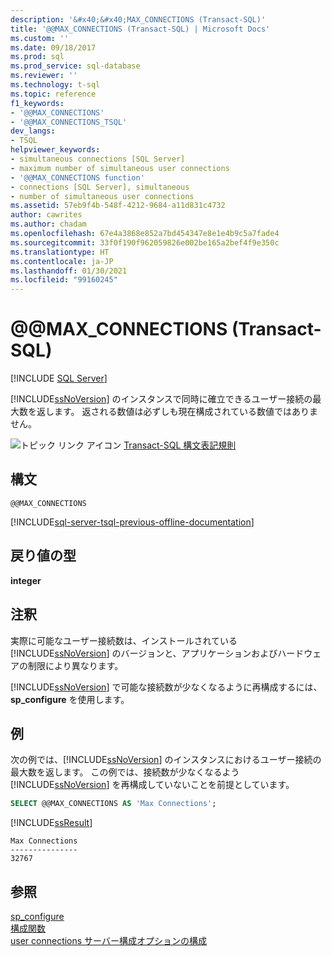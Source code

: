 ```yaml
---
description: '&#x40;&#x40;MAX_CONNECTIONS (Transact-SQL)'
title: '@@MAX_CONNECTIONS (Transact-SQL) | Microsoft Docs'
ms.custom: ''
ms.date: 09/18/2017
ms.prod: sql
ms.prod_service: sql-database
ms.reviewer: ''
ms.technology: t-sql
ms.topic: reference
f1_keywords:
- '@@MAX_CONNECTIONS'
- '@@MAX_CONNECTIONS_TSQL'
dev_langs:
- TSQL
helpviewer_keywords:
- simultaneous connections [SQL Server]
- maximum number of simultaneous user connections
- '@@MAX_CONNECTIONS function'
- connections [SQL Server], simultaneous
- number of simultaneous user connections
ms.assetid: 57eb9f4b-548f-4212-9684-a11d831c4732
author: cawrites
ms.author: chadam
ms.openlocfilehash: 67e4a3868e852a7bd454347e8e1e4b9c5a7fade4
ms.sourcegitcommit: 33f0f190f962059826e002be165a2bef4f9e350c
ms.translationtype: HT
ms.contentlocale: ja-JP
ms.lasthandoff: 01/30/2021
ms.locfileid: "99160245"
---
```

# <a name="x40x40max_connections-transact-sql"></a>&#x40;&#x40;MAX_CONNECTIONS (Transact-SQL)
[!INCLUDE [SQL Server](../../includes/applies-to-version/sqlserver.md)]

  [!INCLUDE[ssNoVersion](../../includes/ssnoversion-md.md)] のインスタンスで同時に確立できるユーザー接続の最大数を返します。 返される数値は必ずしも現在構成されている数値ではありません。  
  
 ![トピック リンク アイコン](../../database-engine/configure-windows/media/topic-link.gif "トピック リンク アイコン") [Transact-SQL 構文表記規則](../../t-sql/language-elements/transact-sql-syntax-conventions-transact-sql.md)  
  
## <a name="syntax"></a>構文  
  
```syntaxsql  
@@MAX_CONNECTIONS  
```  
  
[!INCLUDE[sql-server-tsql-previous-offline-documentation](../../includes/sql-server-tsql-previous-offline-documentation.md)]

## <a name="return-types"></a>戻り値の型
 **integer**  
  
## <a name="remarks"></a>注釈  
 実際に可能なユーザー接続数は、インストールされている [!INCLUDE[ssNoVersion](../../includes/ssnoversion-md.md)] のバージョンと、アプリケーションおよびハードウェアの制限により異なります。  
  
 [!INCLUDE[ssNoVersion](../../includes/ssnoversion-md.md)] で可能な接続数が少なくなるように再構成するには、**sp_configure** を使用します。  
  
## <a name="examples"></a>例  
 次の例では、[!INCLUDE[ssNoVersion](../../includes/ssnoversion-md.md)] のインスタンスにおけるユーザー接続の最大数を返します。 この例では、接続数が少なくなるよう [!INCLUDE[ssNoVersion](../../includes/ssnoversion-md.md)] を再構成していないことを前提としています。  
  
```sql 
SELECT @@MAX_CONNECTIONS AS 'Max Connections';  
```  
  
 [!INCLUDE[ssResult](../../includes/ssresult-md.md)]  
  
```  
Max Connections  
---------------  
32767            
```  
  
## <a name="see-also"></a>参照  
 [sp_configure](../../relational-databases/system-stored-procedures/sp-configure-transact-sql.md)   
 [構成関数](../../t-sql/functions/configuration-functions-transact-sql.md)   
 [user connections サーバー構成オプションの構成](../../database-engine/configure-windows/configure-the-user-connections-server-configuration-option.md)  
  
  
